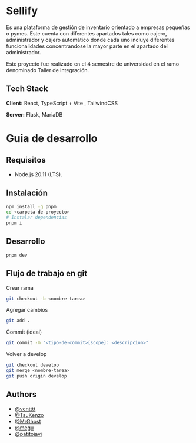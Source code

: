 <!-- # React + TypeScript + Vite

This template provides a minimal setup to get React working in Vite with HMR and some ESLint rules.

Currently, two official plugins are available:

- [@vitejs/plugin-react](https://github.com/vitejs/vite-plugin-react/blob/main/packages/plugin-react/README.md) uses [Babel](https://babeljs.io/) for Fast Refresh
- [@vitejs/plugin-react-swc](https://github.com/vitejs/vite-plugin-react-swc) uses [SWC](https://swc.rs/) for Fast Refresh

## Expanding the ESLint configuration

If you are developing a production application, we recommend updating the configuration to enable type aware lint rules:

- Configure the top-level `parserOptions` property like this:

```js
export default tseslint.config({
  languageOptions: {
    // other options...
    parserOptions: {
      project: ['./tsconfig.node.json', './tsconfig.app.json'],
      tsconfigRootDir: import.meta.dirname,
    },
  },
})
```

- Replace `tseslint.configs.recommended` to `tseslint.configs.recommendedTypeChecked` or `tseslint.configs.strictTypeChecked`
- Optionally add `...tseslint.configs.stylisticTypeChecked`
- Install [eslint-plugin-react](https://github.com/jsx-eslint/eslint-plugin-react) and update the config:

```js
// eslint.config.js
import react from 'eslint-plugin-react'

export default tseslint.config({
  // Set the react version
  settings: { react: { version: '18.3' } },
  plugins: {
    // Add the react plugin
    react,
  },
  rules: {
    // other rules...
    // Enable its recommended rules
    ...react.configs.recommended.rules,
    ...react.configs['jsx-runtime'].rules,
  },
})
``` -->

# Sellify

Es una plataforma de gestión de inventario orientado a empresas pequeñas o pymes. Este cuenta con diferentes apartados tales como cajero, administrador y cajero automático donde cada uno incluye diferentes funcionalidades concentrandose la mayor parte en el apartado del administrador.

Este proyecto fue realizado en el 4 semestre de universidad en el ramo denominado Taller de integración.

## Tech Stack

**Client:** React, TypeScript + Vite
, TailwindCSS

**Server:** Flask, MariaDB

# Guia de desarrollo

## Requisitos

- Node.js 20.11 (LTS).

## Instalación

```bash
npm install -g pnpm
cd <carpeta-de-proyecto>
# Instalar dependencias
pnpm i
```

## Desarrollo

```bash
pnpm dev
```

## Flujo de trabajo en git

Crear rama

```bash
git checkout -b <nombre-tarea>
```

Agregar cambios

```bash
git add .
```

Commit (ideal)

```bash
git commit -m "<tipo-de-commit>[scope]: <descripcion>"
```

Volver a develop

```bash
git checkout develop
git merge <nombre-tarea>
git push origin develop
```

## Authors

- [@vcntttt](https://github.com/vcntttt)
- [@TsuKenzo](https://github.com/TsuKenZo)
- [@MrGhost](https://github.com/NelsonNeculhueque)
- [@megu](https://github.com/Megusek001)
- [@patitojavi](https://github.com/patitojavi)
